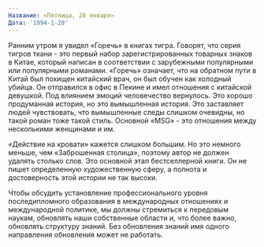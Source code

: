 ```yaml
---
Название: «Пятница, 28 января»
Дата: '1994-1-28'
---
```

Ранним утром я увидел «Горечь» в книгах тигра. Говорят, что серия тигров ткани - это первый набор зарегистрированных товарных знаков в Китае, который написан в соответствии с зарубежными популярными или популярными романами. «Горечь» означает, что на обратном пути в Китай был похищен китайский врач, он был обучен как холодный убийца. Он отправился в офис в Пекине и имел отношения с китайской девушкой. Под влиянием эмоций человечество вернулось. Это хорошо продуманная история, но это вымышленная история. Это заставляет людей чувствовать, что вымышленные следы слишком очевидны, но такой роман тоже такой стиль. Основной «MSG» - это отношения между несколькими женщинами и им.

«Действие на кровати» кажется слишком большим. Но это немного меньше, чем «Заброшенная столица», поэтому автор не должен удалять столько слов. Это основной этап бестселлерной книги. Он не пишет определенную художественную сферу, а полнота и достоверность этой истории не так высоки.

Чтобы обсудить установление профессионального уровня последипломного образования в международных отношениях и международной политике, мы должны стремиться к передовым наукам, обновлять наши собственные области и, что более важно, обновлять структуру знаний. Без обновления знаний имя одного направления обновления может не работать.